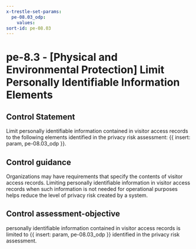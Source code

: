 ```yaml
---
x-trestle-set-params:
  pe-08.03_odp:
    values:
sort-id: pe-08.03
---
```


# pe-8.3 - \[Physical and Environmental Protection\] Limit Personally Identifiable Information Elements

## Control Statement

Limit personally identifiable information contained in visitor access records to the following elements identified in the privacy risk assessment: {{ insert: param, pe-08.03_odp }}.

## Control guidance

Organizations may have requirements that specify the contents of visitor access records. Limiting personally identifiable information in visitor access records when such information is not needed for operational purposes helps reduce the level of privacy risk created by a system.

## Control assessment-objective

personally identifiable information contained in visitor access records is limited to {{ insert: param, pe-08.03_odp }} identified in the privacy risk assessment.
